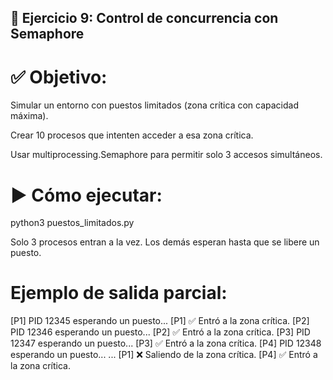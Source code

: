 ## 🚦 Ejercicio 9: Control de concurrencia con Semaphore

# ✅ Objetivo:
Simular un entorno con puestos limitados (zona crítica con capacidad máxima).

Crear 10 procesos que intenten acceder a esa zona crítica.

Usar multiprocessing.Semaphore para permitir solo 3 accesos simultáneos.

# ▶️ Cómo ejecutar:

python3 puestos_limitados.py

Solo 3 procesos entran a la vez. Los demás esperan hasta que se libere un puesto.

# Ejemplo de salida parcial:

[P1] PID 12345 esperando un puesto...
[P1] ✅ Entró a la zona crítica.
[P2] PID 12346 esperando un puesto...
[P2] ✅ Entró a la zona crítica.
[P3] PID 12347 esperando un puesto...
[P3] ✅ Entró a la zona crítica.
[P4] PID 12348 esperando un puesto...
...
[P1] ❌ Saliendo de la zona crítica.
[P4] ✅ Entró a la zona crítica.